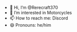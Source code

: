 - 👋 Hi, I’m @Rerecraft370
- 👀 I’m interested in Motorcycles
- 📫 How to reach me: Discord
- 😄 Pronouns: he/him

<!---
Rerecraft370/Rerecraft370 is a ✨ special ✨ repository because its `README.md` (this file) appears on your GitHub profile.
You can click the Preview link to take a look at your changes.
--->
